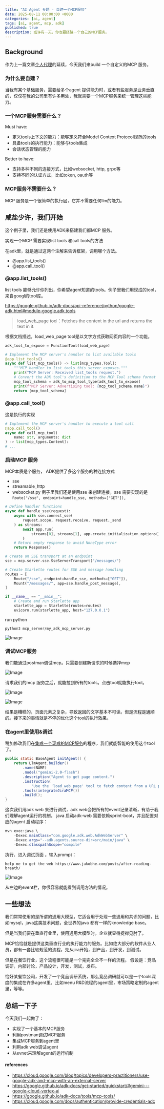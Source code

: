 ```yaml
---
title: "AI Agent 专题 - 自建一个MCP服务"
date: 2025-08-11 00:00:00 +0000
categories: [ai, agent]
tags: [ai, agent, mcp, adk]
published: true
description: 或许有一天，你也要搭建一个自己的MCP服务。
---
```


## Background

作为上一篇文章[个人代理](https://www.jakobhe.com/posts/personal-agent/)的延续，今天我们来build 一个自定义的MCP 服务。

### 为什么要自建？
当我有某个基础服务，需要给多个agent 提供能力时，或者有些服务是业务垂直的，仅仅在我的公司里有许多用处，我就需要一个MCP服务来统一管理这些能力。

### 一个MCP服务需要什么？

Must have:
- 定义tools上下文的能力：能够定义符合Model Context Protocol规范的tools
- 具备tools的执行能力：能够与tools集成
- 会话状态管理的能力

Better to have:
- 支持多种不同的连接方式，比如websocket, http, grpc等
- 支持不同的认证方式，比如token, oauth等

### MCP服务不需要什么？
MCP 服务是一个很简单的执行层，它并不需要任何llm的能力。

## 咸盐少许，我们开始
这个例子里，我们还是使用ADK来搭建我们都MCP 服务。

实现一个MCP 需要实现list tools 和call tools的方法

在adk里，就是通过这两个注解来告诉框架，调用哪个方法。
- @app.list_tools()
- @app.call_tool()


### @app.list_tools()
list tools 能够允许你列出，你希望agent知道的tools。例子里我们用现成的tool，来自googl的tool库。

https://google.github.io/adk-docs/api-reference/python/google-adk.html#module-google.adk.tools

> load_web_page tool：Fetches the content in the url and returns the text in it.

根据文档描述，load_web_page tool是以文字方式获取网页内容的一个功能。

```python
adk_tool_to_expose = FunctionTool(load_web_page)

# Implement the MCP server's handler to list available tools
@app.list_tools()
async def list_mcp_tools() -> list[mcp_types.Tool]:
    """MCP handler to list tools this server exposes."""
    print("MCP Server: Received list_tools request.")
    # Convert the ADK tool's definition to the MCP Tool schema format
    mcp_tool_schema = adk_to_mcp_tool_type(adk_tool_to_expose)
    print(f"MCP Server: Advertising tool: {mcp_tool_schema.name}")
    return [mcp_tool_schema]
```

### @app.call_tool()
这是执行的实现

```python
# Implement the MCP server's handler to execute a tool call
@app.call_tool()
async def call_mcp_tool(
    name: str, arguments: dict
) -> list[mcp_types.Content]:
# ...
```
### 启动MCP 服务
MCP本质是个服务， ADK提供了多这个服务的种连接方式
- sse
- streamable_http
- websocket.py
例子里我们还是使用sse 来创建连接。sse 需要实现的是`Route("/sse", endpoint=handle_sse, methods=["GET"]),`

```python
# Define handler functions
async def handle_sse(request):
    async with sse.connect_sse(
        request.scope, request.receive, request._send
    ) as streams:
        await app.run(
            streams[0], streams[1], app.create_initialization_options()
        )
    # Return empty response to avoid NoneType error
    return Response()

# Create an SSE transport at an endpoint
sse = mcp.server.sse.SseServerTransport("/messages/")

# Create Starlette routes for SSE and message handling
routes = [
    Route("/sse", endpoint=handle_sse, methods=["GET"]),
    Mount("/messages/", app=sse.handle_post_message),
]

if __name__ == "__main__":
    # Create and run Starlette app
    starlette_app = Starlette(routes=routes)
    uvicorn.run(starlette_app, host="127.0.0.1")

```

run python
```shell
python3 mcp_server/my_adk_mcp_server.py
```

![Image](/2025-08-11-build-you-own-mcp/1.jpg)

### 调试MCP服务

我们能通过postman调试mcp。只需要创建新请求的时候选择mcp

![Image](/2025-08-11-build-you-own-mcp/2.jpg)

请求我们的mcp 服务之后，就能拉到所有的tools。点击tool就能执行tool。

![Image](/2025-08-11-build-you-own-mcp/3.jpg)

![Image](/2025-08-11-build-you-own-mcp/4.jpg)

结果是糟糕的，页面元素之复杂，导致返回的文字基本不可读。但是流程是通顺的。接下来的事情就是不停的优化这个tool的执行效果。

### 在agent里使用&调试

稍加修改我们在[集成一个现成的MCP服务](https://www.jakobhe.com/posts/mcp-client/)的程序，我们就能智能的使用这个tool了。

```java
public static BaseAgent initAgent() {
    return LlmAgent.builder()
        .name(NAME)
        .model("gemini-2.0-flash")
        .description("Agent to get page content.")
        .instruction(
            "Use the 'load_web_page' tool to fetch content from a URL provided by the user.")
        .tools(integrateJiraMCP())
        .build();
}
```

这次我们用adk web 来进行调试，adk web会把所有的event记录清晰，有助于我们理解agent运行的机制。
java 启动adk-web 需要依赖sprint-boot，并且配置对应的agent 启动程序：

```java
mvn exec:java \
    -Dexec.mainClass="com.google.adk.web.AdkWebServer" \
    -Dexec.args="--adk.agents.source-dir=src/main/java" \
    -Dexec.classpathScope="compile"
```
执行，进入调试页面 ，输入prompt：

`help me to get the web https://www.jakobhe.com/posts/after-reading-breath/`

![Image](/2025-08-11-build-you-own-mcp/5.jpg)

从左边的event栏，你很容易就能看到调用方法的情况。

## 一些想法

我们常常使用的是所谓的通用大模型，它适合用于处理一些通用和共识的问题，比如mysql，java这类技术问题，全世界的java 都有一样的knowledge base。

但是当我们要在垂直行业里，使用通用大模型时，企业就显得捉襟见肘了。

MCP恰恰就是提供这类垂直行业的执行能力的服务。比如绝大部分的软件从业人员，都有一套比较规范的流程，先从jira开始，到产品，到开发，到测试。

但是在餐饮行业，这个流程很可能是一个完完全全不一样的流程。 假设是：竞品调研，内部讨论，产品设计，开发，测试，发布。

恰好某餐饮公司，开发了一个竞品调研系统，那么竞品调研就可以是一个tools深度的集成在许多agent里，比如menu R&D流程的agent里，市场策略定制的agent里，等等。

## 总结一下子
今天我们一起做了：

- 实现了一个基本的MCP服务
- 利用postman调试MCP服务
- 集成MCP服务到agent里
- 利用adk web调试agent
- 从evnet来理解agent的运行机制

#### references
- https://cloud.google.com/blog/topics/developers-practitioners/use-google-adk-and-mcp-with-an-external-server
- https://google.github.io/adk-docs/get-started/quickstart/#gemini---google-cloud-vertex-ai
- https://google.github.io/adk-docs/tools/mcp-tools/
- https://cloud.google.com/docs/authentication/provide-credentials-adc